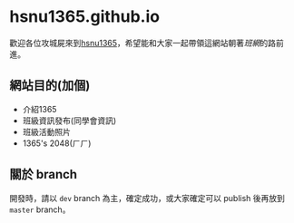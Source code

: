 # hsnu1365.github.io

歡迎各位攻城屍來到[hsnu1365](http://hsnu1365.github.io)，希望能和大家一起帶領這網站朝著*班網*的路前進。


## 網站目的(加個)

- 介紹1365
- 班級資訊發布(同學會資訊)
- 班級活動照片
- 1365's 2048(ㄏㄏ)


## 關於 branch

開發時，請以 `dev` branch 為主，確定成功，或大家確定可以 publish 後再放到 `master` branch。


